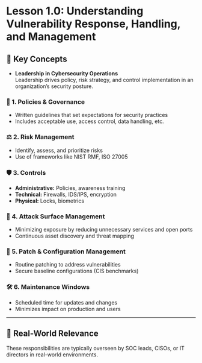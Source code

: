 # Lesson 1.0: Understanding Vulnerability Response, Handling, and Management

## 🧠 Key Concepts

- **Leadership in Cybersecurity Operations**  
  Leadership drives policy, risk strategy, and control implementation in an organization’s security posture.

### 📜 1. Policies & Governance
- Written guidelines that set expectations for security practices
- Includes acceptable use, access control, data handling, etc.

### ⚖️ 2. Risk Management
- Identify, assess, and prioritize risks
- Use of frameworks like NIST RMF, ISO 27005

### 🛡️ 3. Controls
- **Administrative:** Policies, awareness training
- **Technical:** Firewalls, IDS/IPS, encryption
- **Physical:** Locks, biometrics

### 🧩 4. Attack Surface Management
- Minimizing exposure by reducing unnecessary services and open ports
- Continuous asset discovery and threat mapping

### 🔄 5. Patch & Configuration Management
- Routine patching to address vulnerabilities
- Secure baseline configurations (CIS benchmarks)

### 🛠️ 6. Maintenance Windows
- Scheduled time for updates and changes
- Minimizes impact on production and users

---

## 🔗 Real-World Relevance
These responsibilities are typically overseen by SOC leads, CISOs, or IT directors in real-world environments.
